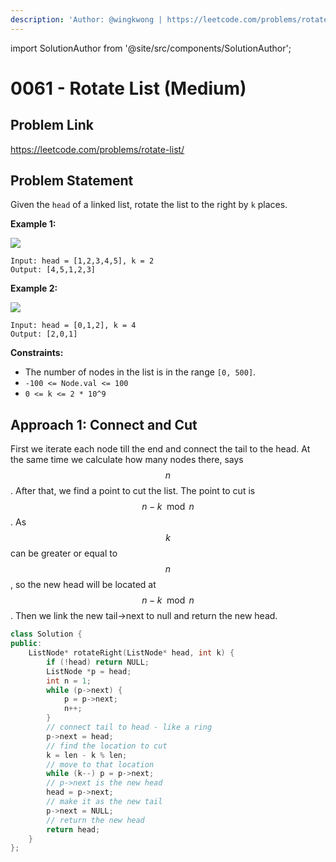 ```yaml
---
description: 'Author: @wingkwong | https://leetcode.com/problems/rotate-list/'
---
```


import SolutionAuthor from '@site/src/components/SolutionAuthor';

# 0061 - Rotate List (Medium)

## Problem Link

https://leetcode.com/problems/rotate-list/

## Problem Statement

Given the `head` of a linked list, rotate the list to the right by `k` places.

**Example 1:**

![](https://assets.leetcode.com/uploads/2020/11/13/rotate1.jpg)

```
Input: head = [1,2,3,4,5], k = 2
Output: [4,5,1,2,3]
```

**Example 2:**

![](https://assets.leetcode.com/uploads/2020/11/13/roate2.jpg)

```
Input: head = [0,1,2], k = 4
Output: [2,0,1]
```

**Constraints:**

* The number of nodes in the list is in the range `[0, 500]`.
* `-100 <= Node.val <= 100`
* `0 <= k <= 2 * 10^9`

## Approach 1: Connect and Cut

First we iterate each node till the end and connect the tail to the head. At the same time we calculate how many nodes there, says $$n$$. After that, we find a point to cut the list. The point to cut is $$n - k \mod n$$. As $$k$$ can be greater or equal to $$n$$, so the new head will be located at $$n - k \mod n$$. Then we link the new tail->next to null and return the new head.

<SolutionAuthor name="@wingkwong"/>

```cpp
class Solution {
public:
    ListNode* rotateRight(ListNode* head, int k) {
        if (!head) return NULL;
        ListNode *p = head;
        int n = 1;
        while (p->next) {
            p = p->next;
            n++;
        }
        // connect tail to head - like a ring
        p->next = head;
        // find the location to cut
        k = len - k % len;
        // move to that location
        while (k--) p = p->next;
        // p->next is the new head
        head = p->next;
        // make it as the new tail
        p->next = NULL;
        // return the new head
        return head;
    }
};
```
